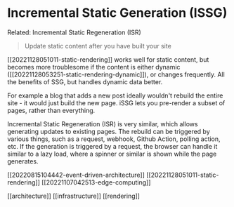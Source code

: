 # Incremental Static Generation (ISSG)

Related: Incremental Static Regeneration (ISR)

>Update static content after you have built your site

[[20221128051011-static-rendering]] works well for static content, but becomes more troublesome if the content is either dynamic ([[20221128053251-static-rendering-dynamic]]), or changes frequently. All the benefits of SSG, but handles dynamic data better.

For example a blog that adds a new post ideally wouldn't rebuild the entire site - it would just build the new page. iSSG lets you pre-render a subset of pages, rather than everything.

Incremental Static Regeneration (ISR) is very similar, which allows generating updates to existing pages. The rebuild can be triggered by various things, such as a request, webhook, Github Action, polling action, etc. If the generation is triggered by a request, the browser can handle it similar to a lazy load, where a spinner or similar is shown while the page generates.

[[20220815104442-event-driven-architecture]]
[[20221128051011-static-rendering]]
[[20221107042513-edge-computing]]

[[architecture]]
[[infrastructure]]
[[rendering]]